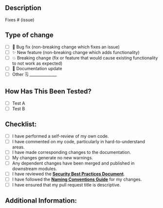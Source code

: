 <!--# Pull Request Template -->
## Description

<!--
Please include a summary of the change and which issue is fixed. Include relevant motivation and context. List any dependencies that are required for this change.

Linking Issues:
 - To associate this pull request with a GitHub issue within the same repository, use the "Fixes #IssueNumber" syntax.
 - For external issues, use Markdown links: [Issue Name](Issue Link).
-->

Fixes # (issue)

## Type of change

<!--Please delete options that are not relevant.-->

- [ ]  🐛 Bug fix (non-breaking change which fixes an issue)
- [ ] ✨  New feature (non-breaking change which adds functionality)
- [ ] 💥 Breaking change (fix or feature that would cause existing functionality to not work as expected)
- [ ] 📝 Documentation update
- [ ] Other 🗒️ ______________

## How Has This Been Tested?

<!--Please describe the tests that you ran to verify your changes. Provide instructions so we can reproduce. Please also list any relevant details for your test configuration. Remove if not applicable. -->

- [ ] Test A
- [ ] Test B

## Checklist:

<!--Before submitting your pull request, please review the following checklist:-->

- [ ] I have performed a self-review of my own code.
- [ ] I have commented on my code, particularly in hard-to-understand areas.
- [ ] I have made corresponding changes to the documentation.
- [ ] My changes generate no new warnings.
- [ ] Any dependent changes have been merged and published in downstream modules.
- [ ] I have reviewed the [**Security Best Practices Document**](SECURITY_BEST_PRACTICES.md).
- [ ] I have followed the [**Naming Conventions Guide**](NAMING_CONVENTIONS_GUIDE.md) for my changes.
- [ ] I have ensured that my pull request title is descriptive.

## Additional Information:

<!--Any additional information, configuration, or data that might be necessary to reproduce the issue or feature.-->
